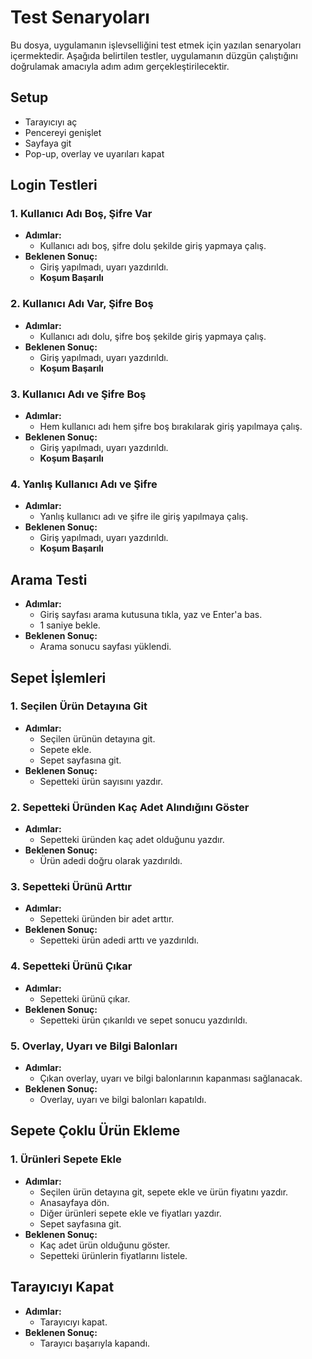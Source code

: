 # Test Senaryoları

Bu dosya, uygulamanın işlevselliğini test etmek için yazılan senaryoları içermektedir. Aşağıda belirtilen testler, uygulamanın düzgün çalıştığını doğrulamak amacıyla adım adım gerçekleştirilecektir.

## Setup
- Tarayıcıyı aç
- Pencereyi genişlet
- Sayfaya git
- Pop-up, overlay ve uyarıları kapat

## Login Testleri

### 1. Kullanıcı Adı Boş, Şifre Var
- **Adımlar:**
  - Kullanıcı adı boş, şifre dolu şekilde giriş yapmaya çalış.
- **Beklenen Sonuç:**
  - Giriş yapılmadı, uyarı yazdırıldı.
  - **Koşum Başarılı**

### 2. Kullanıcı Adı Var, Şifre Boş
- **Adımlar:**
  - Kullanıcı adı dolu, şifre boş şekilde giriş yapmaya çalış.
- **Beklenen Sonuç:**
  - Giriş yapılmadı, uyarı yazdırıldı.
  - **Koşum Başarılı**

### 3. Kullanıcı Adı ve Şifre Boş
- **Adımlar:**
  - Hem kullanıcı adı hem şifre boş bırakılarak giriş yapılmaya çalış.
- **Beklenen Sonuç:**
  - Giriş yapılmadı, uyarı yazdırıldı.
  - **Koşum Başarılı**

### 4. Yanlış Kullanıcı Adı ve Şifre
- **Adımlar:**
  - Yanlış kullanıcı adı ve şifre ile giriş yapılmaya çalış.
- **Beklenen Sonuç:**
  - Giriş yapılmadı, uyarı yazdırıldı.
  - **Koşum Başarılı**

## Arama Testi

- **Adımlar:**
  - Giriş sayfası arama kutusuna tıkla, yaz ve Enter'a bas.
  - 1 saniye bekle.
- **Beklenen Sonuç:**
  - Arama sonucu sayfası yüklendi.

## Sepet İşlemleri

### 1. Seçilen Ürün Detayına Git
- **Adımlar:**
  - Seçilen ürünün detayına git.
  - Sepete ekle.
  - Sepet sayfasına git.
- **Beklenen Sonuç:**
  - Sepetteki ürün sayısını yazdır.

### 2. Sepetteki Üründen Kaç Adet Alındığını Göster
- **Adımlar:**
  - Sepetteki üründen kaç adet olduğunu yazdır.
- **Beklenen Sonuç:**
  - Ürün adedi doğru olarak yazdırıldı.

### 3. Sepetteki Ürünü Arttır
- **Adımlar:**
  - Sepetteki üründen bir adet arttır.
- **Beklenen Sonuç:**
  - Sepetteki ürün adedi arttı ve yazdırıldı.

### 4. Sepetteki Ürünü Çıkar
- **Adımlar:**
  - Sepetteki ürünü çıkar.
- **Beklenen Sonuç:**
  - Sepetteki ürün çıkarıldı ve sepet sonucu yazdırıldı.

### 5. Overlay, Uyarı ve Bilgi Balonları
- **Adımlar:**
  - Çıkan overlay, uyarı ve bilgi balonlarının kapanması sağlanacak.
- **Beklenen Sonuç:**
  - Overlay, uyarı ve bilgi balonları kapatıldı.

## Sepete Çoklu Ürün Ekleme

### 1. Ürünleri Sepete Ekle
- **Adımlar:**
  - Seçilen ürün detayına git, sepete ekle ve ürün fiyatını yazdır.
  - Anasayfaya dön.
  - Diğer ürünleri sepete ekle ve fiyatları yazdır.
  - Sepet sayfasına git.
- **Beklenen Sonuç:**
  - Kaç adet ürün olduğunu göster.
  - Sepetteki ürünlerin fiyatlarını listele.

## Tarayıcıyı Kapat
- **Adımlar:**
  - Tarayıcıyı kapat.
- **Beklenen Sonuç:**
  - Tarayıcı başarıyla kapandı.
